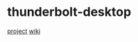 # thunderbolt-desktop

[project](https://github.com/tremho/thunderbolt-common/projects/1)
[wiki](https://github.com/tremho/thunderbolt-common/wiki)
